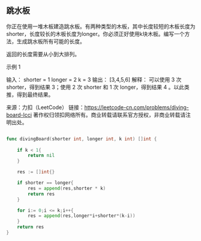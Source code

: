 ##  跳水板
你正在使用一堆木板建造跳水板。有两种类型的木板，其中长度较短的木板长度为shorter，长度较长的木板长度为longer。你必须正好使用k块木板。编写一个方法，生成跳水板所有可能的长度。

返回的长度需要从小到大排列。

示例 1

输入：
shorter = 1
longer = 2
k = 3
输出： [3,4,5,6]
解释：
可以使用 3 次 shorter，得到结果 3；使用 2 次 shorter 和 1 次 longer，得到结果 4 。以此类推，得到最终结果。

来源：力扣（LeetCode）
链接：https://leetcode-cn.com/problems/diving-board-lcci
著作权归领扣网络所有。商业转载请联系官方授权，非商业转载请注明出处。

```go

func divingBoard(shorter int, longer int, k int) []int {
    
    if k < 1{
        return nil
    }

    res := []int{}

    if shorter == longer{
        res = append(res,shorter * k)
        return res
    }

    for i:= 0;i <= k;i++{
        res = append(res,longer*i+shorter*(k-i))
    }
    return res
}
```
